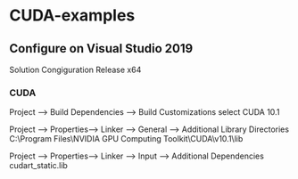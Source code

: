 # CUDA-examples

## Configure on Visual Studio 2019
Solution Congiguration
Release x64

### CUDA
Project --> Build Dependencies --> Build Customizations
select CUDA 10.1

Project --> Properties--> Linker --> General --> Additional Library Directories
C:\Program Files\NVIDIA GPU Computing Toolkit\CUDA\v10.1\lib

Project --> Properties--> Linker --> Input --> Additional Dependencies
cudart_static.lib

